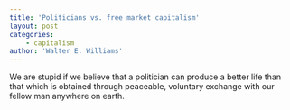 ```yaml
---
title: 'Politicians vs. free market capitalism'
layout: post
categories:
    - capitalism
author: 'Walter E. Williams'
---
```


We are stupid if we believe that a politician can produce a better life than that which is obtained through peaceable, voluntary exchange with our fellow man anywhere on earth.

<div class="grammarly-disable-indicator"></div>
